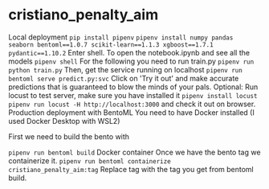# cristiano_penalty_aim
Local deployment
```pip install pipenv```
```pipenv install numpy pandas seaborn bentoml==1.0.7 scikit-learn==1.1.3 xgboost==1.7.1 pydantic==1.10.2```
Enter shell. To open the notebook.ipynb and see all the models
```pipenv shell```
For the following you need to run train.py
```pipenv run python train.py```
Then, get the service running on localhost
```pipenv run bentoml serve predict.py:svc```
Click on 'Try it out' and make accurate predictions that is guaranteed to blow the minds of your pals.
Optional: Run locust to test server, make sure you have installed it
```pipenv install locust```
```pipenv run locust -H http://localhost:3000```
and check it out on browser.
Production deployment with BentoML
You need to have Docker installed (I used Docker Desktop with WSL2)


First we need to build the bento with

```pipenv run bentoml build```
Docker container
Once we have the bento tag we containerize it.
```pipenv run bentoml containerize cristiano_penalty_aim:tag```
Replace tag with the tag you get from bentoml build.
